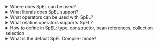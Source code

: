 <details>
  <summary>Where does SpEL can be used?</summary>

1. Spring XML Configuration
```
<bean id="exampleBean" class="com.example.ExampleBean">
    <property name="name" value="#{systemProperties['user.name']}" />
    <property name="currentDate" value="#{new java.util.Date()}" />
</bean>
```
2. Annotations

- @Value("#{systemProperties['user.name']}")
- @ConditionalOnExpression("#{systemProperties['os.name'].toLowerCase().contains('win')}")
- @Scheduled(cron = "#{@myCronExpression}")

3. Spring Security
@PreAuthorize("hasRole('ROLE_ADMIN')")
@PreAuthorize("#username == authentication.name")

4. Spring Data - Repository Query Methods
@Query("SELECT u FROM User u WHERE u.name = :#{#name}")

5. Spring Boot application properties
my.custom.property=#{systemProperties['user.home']}/myapp

6. Testing - Spring TestContext Framework
@WithUserDetails(value = "#{testUser.username}")

and others
</details>

<details>
  <summary>What literals does SpEL support?</summary>

SpEL supports the following types of literal expressions:
- strings
- numeric values: integer (`int` or `long`), hexadecimal (`int` or `long`), real (`float` or `double`)
- boolean values: `true` or `false`
- null
</details>


<details>
<summary>What operators can be used with SpEL?</summary>

  - Relation operators:  `lt` (`<`), `gt` (`>`), `not` (`!`)
  - Logical Operators: `and` (`&&`), `or` (`||`), `not` (`!`)
  - Ternary Operator: "isMember(#queryName)? 'is a member' : #queryName + ' is not a member'"
  - Elvis operator: "#{systemProperties['pop3.port'] ?: 25}"

</details>

<details>
  <summary>What relation operators supports SpEL?</summary>
    
    ```
    // evaluates to true
    boolean trueValue = parser.parseExpression("'black' < 'block'").getValue(Boolean.class);
    
    // uses CustomValue:::compareTo
    boolean trueValue = parser.parseExpression("new CustomValue(1) < new CustomValue(2)").getValue(Boolean.class);
    
    // null is treated as nothing (that is NOT as zero). 
    // As a consequence, any other value is always greater than null 
    
    // evaluates to false
    boolean falseValue = parser.parseExpression("'xyz' instanceof T(Integer)").getValue(Boolean.class);
    
    // evaluates to true
    boolean trueValue = parser.parseExpression("'5.00' matches '^-?\\d+(\\.\\d{2})?$'").getValue(Boolean.class);
    ```
    
    Each symbolic operator can also be specified as a purely alphabetic equivalent:
    
    - `lt` (`<`)
    - `gt` (`>`)
    - `not` (`!`)
    - etc.
</details>

<details>
  <summary>How to define in SpEL: type, constructor, bean references, collection selection</summary>

- Type: ``"T(java.util.Date)"``
- Constructor: ``"new org.spring.samples.spel.inventor.Inventor('Albert Einstein', 'German')"``
- Bean from the application context: ``"@SomeBean"``
- Bean from
- Collection: ``"members.?[nationality == 'Serbian']"`` of ``"map.?[value<27]"``
</details>


<details>
  <summary>What is the default SpEL Compiler mode?</summary>
</details>

